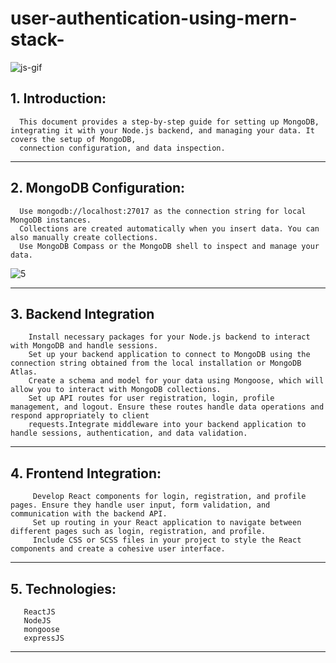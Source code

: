 # user-authentication-using-mern-stack-


![js-gif](https://github.com/user-attachments/assets/1e699762-8ccc-4799-ae04-89906c7cc34b)


## 1. Introduction:
      This document provides a step-by-step guide for setting up MongoDB, integrating it with your Node.js backend, and managing your data. It covers the setup of MongoDB, 
      connection configuration, and data inspection.
__________________________________________________________________________________________________________________________________________________________________________

## 2. MongoDB Configuration:

      Use mongodb://localhost:27017 as the connection string for local MongoDB instances.
      Collections are created automatically when you insert data. You can also manually create collections.
      Use MongoDB Compass or the MongoDB shell to inspect and manage your data.

      
![5](https://github.com/user-attachments/assets/67ca110a-9a92-49d8-8c30-ffca9ce43c6f)

__________________________________________________________________________________________________________________________________________________________________________

## 3. Backend Integration
        Install necessary packages for your Node.js backend to interact with MongoDB and handle sessions.
        Set up your backend application to connect to MongoDB using the connection string obtained from the local installation or MongoDB Atlas.
        Create a schema and model for your data using Mongoose, which will allow you to interact with MongoDB collections.
        Set up API routes for user registration, login, profile management, and logout. Ensure these routes handle data operations and respond appropriately to client 
        requests.Integrate middleware into your backend application to handle sessions, authentication, and data validation.
        

___________________________________________________________________________________________________________________________________________________________________________

## 4. Frontend Integration:
         Develop React components for login, registration, and profile pages. Ensure they handle user input, form validation, and communication with the backend API.
         Set up routing in your React application to navigate between different pages such as login, registration, and profile.
         Include CSS or SCSS files in your project to style the React components and create a cohesive user interface.


____________________________________________________________________________________________________________________________________________________________________________

## 5. Technologies:
       ReactJS
       NodeJS
       mongoose
       expressJS

____________________________________________________________________________________________________________________________________________________________________________
 
